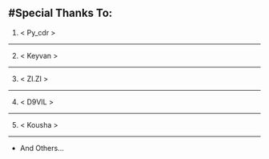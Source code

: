 #Special Thanks To:
------------
1. < Py_cdr >
------------
2. < Keyvan >
------------
3. < ZI.ZI >
------------
4. < D9VIL >
------------
5. < Kousha >
------------

* And Others...

